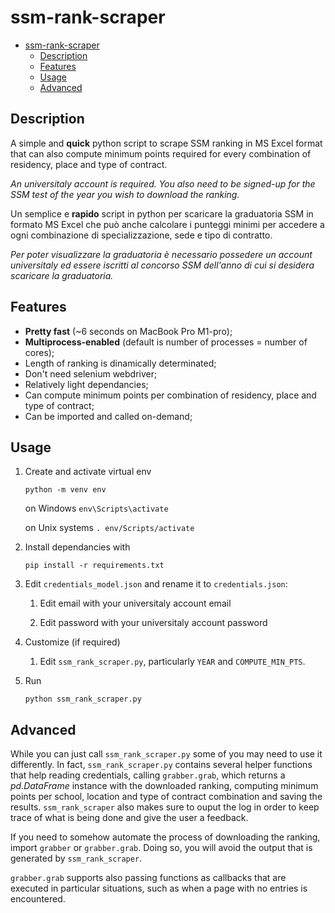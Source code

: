 # ssm-rank-scraper

- [ssm-rank-scraper](#ssm-rank-scraper)
  - [Description](#description)
  - [Features](#features)
  - [Usage](#usage)
  - [Advanced](#advanced)

## Description

A simple and **quick** python script to scrape SSM ranking in MS Excel format that can also compute minimum points required for every combination of residency, place and type of contract.

_An universitaly account is required. You also need to be signed-up for the SSM test of the year you wish to download the ranking._

Un semplice e **rapido** script in python per scaricare la graduatoria SSM in formato MS Excel che può anche calcolare i punteggi minimi per accedere a ogni combinazione di specializzazione, sede e tipo di contratto.

_Per poter visualizzare la graduatoria è necessario possedere un account universitaly ed essere iscritti al concorso SSM dell'anno di cui si desidera scaricare la graduatoria._

## Features

- **Pretty fast** (~6 seconds on MacBook Pro M1-pro);
- **Multiprocess-enabled** (default is number of processes = number of cores);
- Length of ranking is dinamically determinated;
- Don't need selenium webdriver;
- Relatively light dependancies;
- Can compute minimum points per combination of residency, place and type of contract;
- Can be imported and called on-demand;

## Usage

1. Create and activate virtual env

   <code>python -m venv env</code>

   on Windows <code>env\Scripts\activate</code>

   on Unix systems <code>. env/Scripts/activate</code>

2. Install dependancies with

   <code>pip install -r requirements.txt</code>

3. Edit `credentials_model.json` and rename it to `credentials.json`:

   1. Edit email with your universitaly account email

   2. Edit password with your universitaly account password

4. Customize (if required)

   1. Edit `ssm_rank_scraper.py`, particularly `YEAR` and `COMPUTE_MIN_PTS`.

5. Run

   <code>python ssm_rank_scraper.py</code>

## Advanced

While you can just call `ssm_rank_scraper.py` some of you may need to use it differently. In fact, `ssm_rank_scraper.py` contains several helper functions that help reading credentials, calling `grabber.grab`, which returns a _pd.DataFrame_ instance with the downloaded ranking, computing minimum points per school, location and type of contract combination and saving the results. `ssm_rank_scraper` also makes sure to ouput the log in order to keep trace of what is being done and give the user a feedback.

If you need to somehow automate the process of downloading the ranking, import `grabber` or `grabber.grab`. Doing so, you will avoid the output that is generated by `ssm_rank_scraper`.

`grabber.grab` supports also passing functions as callbacks that are executed in particular situations, such as when a page with no entries is encountered.
